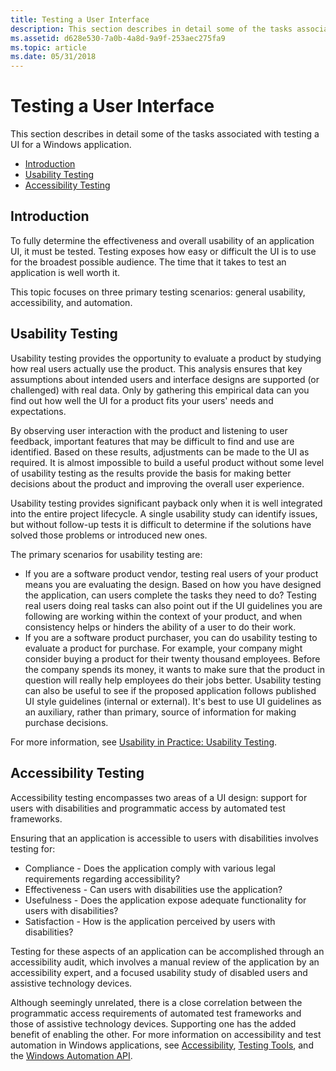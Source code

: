```yaml
---
title: Testing a User Interface
description: This section describes in detail some of the tasks associated with testing a UI for a Windows application.
ms.assetid: d628e530-7a0b-4a8d-9a9f-253aec275fa9
ms.topic: article
ms.date: 05/31/2018
---
```


# Testing a User Interface

This section describes in detail some of the tasks associated with testing a UI for a Windows application.

-   [Introduction](#introduction)
-   [Usability Testing](#usability-testing)
-   [Accessibility Testing](#accessibility-testing)

## Introduction

To fully determine the effectiveness and overall usability of an application UI, it must be tested. Testing exposes how easy or difficult the UI is to use for the broadest possible audience. The time that it takes to test an application is well worth it.

This topic focuses on three primary testing scenarios: general usability, accessibility, and automation.

## Usability Testing

Usability testing provides the opportunity to evaluate a product by studying how real users actually use the product. This analysis ensures that key assumptions about intended users and interface designs are supported (or challenged) with real data. Only by gathering this empirical data can you find out how well the UI for a product fits your users' needs and expectations.

By observing user interaction with the product and listening to user feedback, important features that may be difficult to find and use are identified. Based on these results, adjustments can be made to the UI as required. It is almost impossible to build a useful product without some level of usability testing as the results provide the basis for making better decisions about the product and improving the overall user experience.

Usability testing provides significant payback only when it is well integrated into the entire project lifecycle. A single usability study can identify issues, but without follow-up tests it is difficult to determine if the solutions have solved those problems or introduced new ones.

The primary scenarios for usability testing are:

-   If you are a software product vendor, testing real users of your product means you are evaluating the design. Based on how you have designed the application, can users complete the tasks they need to do? Testing real users doing real tasks can also point out if the UI guidelines you are following are working within the context of your product, and when consistency helps or hinders the ability of a user to do their work.
-   If you are a software product purchaser, you can do usability testing to evaluate a product for purchase. For example, your company might consider buying a product for their twenty thousand employees. Before the company spends its money, it wants to make sure that the product in question will really help employees do their jobs better. Usability testing can also be useful to see if the proposed application follows published UI style guidelines (internal or external). It's best to use UI guidelines as an auxiliary, rather than primary, source of information for making purchase decisions.

For more information, see [Usability in Practice: Usability Testing](https://go.microsoft.com/fwlink/p/?linkid=191591).

## Accessibility Testing

Accessibility testing encompasses two areas of a UI design: support for users with disabilities and programmatic access by automated test frameworks.

Ensuring that an application is accessible to users with disabilities involves testing for:

-   Compliance - Does the application comply with various legal requirements regarding accessibility?
-   Effectiveness - Can users with disabilities use the application?
-   Usefulness - Does the application expose adequate functionality for users with disabilities?
-   Satisfaction - How is the application perceived by users with disabilities?

Testing for these aspects of an application can be accomplished through an accessibility audit, which involves a manual review of the application by an accessibility expert, and a focused usability study of disabled users and assistive technology devices.

Although seemingly unrelated, there is a close correlation between the programmatic access requirements of automated test frameworks and those of assistive technology devices. Supporting one has the added benefit of enabling the other. For more information on accessibility and test automation in Windows applications, see [Accessibility](https://docs.microsoft.com/windows/desktop/accessibility), [Testing Tools](https://docs.microsoft.com/windows/desktop/WinAuto/testing-tools), and the [Windows Automation API](https://docs.microsoft.com/windows/desktop/WinAuto/windows-automation-api-portal).

 

 




